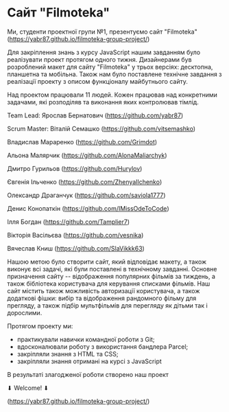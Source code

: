 # Сайт "Filmoteka"

Ми, студенти проектної групи №1, презентуємо сайт "Filmoteka"
(https://yabr87.github.io/filmoteka-group-project/)

Для закріплення знань з курсу JavaScript нашим завданням було реалізувати проект
протягом одного тижня. Дизайнерами був розроблений макет для сайту "Filmoteka" у
трьох версіях: десктопна, планшетна та мобільна. Також нам було поставлене
технічне завдання з реалізації проекту з описом функціоналу майбутнього сайту.

Над проектом працювали 11 людей. Кожен працював над конкретними задачами, які
розподіляв та виконання яких контролював тімлід.

Team Lead: Ярослав Бернатович (https://github.com/yabr87)

Scrum Master: Віталій Семашко (https://github.com/vitsemashko)

Владислав Мараренко (https://github.com/Grimdot)

Альона Малярчик (https://github.com/AlonaMaliarchyk)

Дмитро Гурильов (https://github.com/Hurylov)

Євгенія Ільченко (https://github.com/ZhenyaIlchenko)

Олександр Драганчук (https://github.com/saviola1777)

Денис Конопаткін (https://github.com/IMissOdeToCode)

Ілля Богдан (https://github.com/Tamplier7)

Вікторія Васільєва (https://github.com/vesnika)

Вячеслав Книш (https://github.com/SlaVikkk63)

Нашою метою було створити сайт, який відповідає макету, а також виконує всі
задачі, які були поставлені в технічному завданні. Основне призначення сайту --
відображення популярних фільмів за тиждень, а також бібліотека користувача для
керування списками фільмів. Наш сайт містить також можливість авторизації
користувача, а також додаткові фішки: вибір та відображення рандомного фільму
для прегляду, а також підбір мультфільмів для перегляду як дітьми так і
дорослими.

Протягом проекту ми:

- практикували навички командної роботи з Git;
- вдосконалювали роботу з використання бандлера Parcel;
- закріпляли знання з HTML та CSS;
- закріпляли знання отримані на курсі з JavaScript

В результаті злагодженої роботи створено наш проект

⬇ Welcome! ⬇

(https://yabr87.github.io/filmoteka-group-project/)
